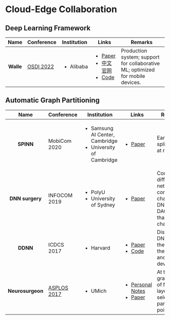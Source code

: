 # Cloud-Edge Collaboration

## Deep Learning Framework

|    Name   | Conference                                             | Institution               | Links                                                                                                                                                                                                    | Remarks                                                                        |
| :-------: | ------------------------------------------------------ | ------------------------- | -------------------------------------------------------------------------------------------------------------------------------------------------------------------------------------------------------- | ------------------------------------------------------------------------------ |
| **Walle** | [OSDI 2022](../../reading-notes/conference/osdi-2022/) | <ul><li>Alibaba</li></ul> | <ul><li><a href="https://www.usenix.org/conference/osdi22/presentation/lv">Paper</a></li><li><a href="http://www.mnn.zone/">中文官网</a></li><li><a href="https://github.com/alibaba/MNN">Code</a></li></ul> | Production system; support for collaborative ML; optimized for mobile devices. |

## Automatic Graph Partitioning

|       Name       | Conference                                                 | Institution                                                                    | Links                                                                                                                                                                                                                                             | Remarks                                                                              |
| :--------------: | ---------------------------------------------------------- | ------------------------------------------------------------------------------ | ------------------------------------------------------------------------------------------------------------------------------------------------------------------------------------------------------------------------------------------------- | ------------------------------------------------------------------------------------ |
|     **SPINN**    | MobiCom 2020                                               | <ul><li>Samsung AI Center, Cambridge</li><li>University of Cambridge</li></ul> | <ul><li><a href="https://dl.acm.org/doi/10.1145/3372224.3419194">Paper</a></li></ul>                                                                                                                                                              | Early-exit; split CNNs at runtime.                                                   |
|  **DNN surgery** | INFOCOM 2019                                               | <ul><li>PolyU</li><li>University of Sydney</li></ul>                           | <ul><li><a href="https://ieeexplore.ieee.org/document/8737614">Paper</a></li></ul>                                                                                                                                                                | Consider different network conditions; characterize DNNs as DAG rather than a chain. |
|     **DDNN**     | ICDCS 2017                                                 | <ul><li>Harvard</li></ul>                                                      | <ul><li><a href="https://ieeexplore.ieee.org/document/7979979">Paper</a></li><li><a href="https://github.com/kunglab/ddnn">Code</a></li></ul>                                                                                                     | Distribute DNN across the cloud, the edge and end devices.                           |
| **Neurosurgeon** | [ASPLOS 2017](../../reading-notes/conference/asplos-2017/) | <ul><li>UMich</li></ul>                                                        | <ul><li><a href="../../reading-notes/conference/asplos-2017/neurosurgeon.md">Personal Notes</a></li><li><a href="https://dl.acm.org/doi/10.1145/3037697.3037698">Paper</a></li></ul> | At the granularity of NN layers; select _one_ partition point.                       |
